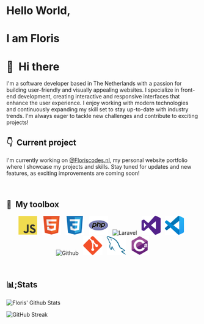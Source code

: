 # Hello World,
# I am Floris

# 👋 &nbsp;Hi there

I'm a software developer based in The Netherlands with a passion for building user-friendly and visually appealing websites. I specialize in front-end development, creating interactive and responsive interfaces that enhance the user experience. I enjoy working with modern technologies and continuously expanding my skill set to stay up-to-date with industry trends. I'm always eager to tackle new challenges and contribute to exciting projects!
&nbsp;

## 👇 &nbsp;Current project

I'm currently working on [@Floriscodes.nl](https://FlorisCodes.nl), my personal website portfolio where I showcase my projects and skills. Stay tuned for updates and new features, as exciting improvements are coming soon!

&nbsp;

## 🧰 &nbsp;My toolbox

<p align="center">
  <img src="https://raw.githubusercontent.com/devicons/devicon/master/icons/javascript/javascript-original.svg" alt="JavaScript" width="50" height="50"/> &nbsp;
  <img src="https://raw.githubusercontent.com/devicons/devicon/master/icons/html5/html5-original.svg" alt="HTML5" width="50" height="50"/> &nbsp;
  <img src="https://raw.githubusercontent.com/devicons/devicon/master/icons/css3/css3-original.svg" alt="CSS3" width="50" height="50"/> &nbsp;
  <img src="https://raw.githubusercontent.com/devicons/devicon/master/icons/php/php-original.svg" alt="PHP" width="50" height="50"/> &nbsp;
  <img src="https://github.com/get-icon/geticon/raw/master/icons/laravel.svg" alt="Laravel" width="50" height="50"/> &nbsp;
  <img src="https://raw.githubusercontent.com/devicons/devicon/master/icons/visualstudio/visualstudio-plain.svg" alt="Visual Studio" width="50" height="50"/> &nbsp;
  <img src="https://raw.githubusercontent.com/devicons/devicon/master/icons/vscode/vscode-original.svg" alt="VSCode" width="50" height="50"/> &nbsp;
  <img src="https://raw.githubusercontent.com/devicons/devicon/master/icons/github/github-original-light.svg" alt="Github" width="50" height="50"/> &nbsp;
  <img src="https://raw.githubusercontent.com/devicons/devicon/master/icons/git/git-original.svg" alt="Git" width="50" height="50"/> &nbsp;
  <img src="https://raw.githubusercontent.com/devicons/devicon/master/icons/mysql/mysql-original.svg" alt="MySQL" width="50" height="50"/> &nbsp;
  <img src="https://raw.githubusercontent.com/devicons/devicon/master/icons/csharp/csharp-original.svg" alt="C#" width="50" height="50"/>
</p>

&nbsp;

## 📊;Stats

![Floris' Github Stats](https://github-readme-stats.vercel.app/api?username=Floris29&hide=contribs,prs&show_icons=true&bg_color=0d1116&title_color=ce09ec&text_color=a4aacb&icon_color=007ec6)

![GitHub Streak](https://github-readme-streak-stats.herokuapp.com/?user=Floris29&theme=dark&count_private=true&bg_color=0d1116&title_color=ce09ec&text_color=a4aacb&icon_color=007ec6)
